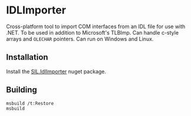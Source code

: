 # IDLImporter

Cross-platform tool to import COM interfaces from an IDL file for use with .NET. To be used in
addition to Microsoft's TLBImp. Can handle c-style arrays and `OLECHAR` pointers. Can run on
Windows and Linux.

## Installation

Install the [SIL.IdlImporter](https://www.nuget.org/packages/SIL.IdlImporter) nuget package.

## Building

```bash
msbuild /t:Restore
msbuild
```
